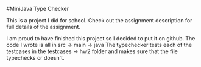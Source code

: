 #MiniJava Type Checker

This is a project I did for school. Check out the assignment description for full details of the assignment. 

I am proud to have finished this project so I decided to put it on github. The code I wrote is all in src -> main -> java
The typechecker tests each of the testcases in the testcases -> hw2 folder and makes sure that the file typechecks or doesn't. 
